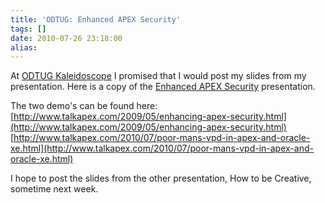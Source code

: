```yaml
---
title: 'ODTUG: Enhanced APEX Security'
tags: []
date: 2010-07-26 23:18:00
alias:
---
```


At [ODTUG  Kaleidoscope](http://www.odtugkaleidoscope.com/) I promised that I would post my slides from my presentation. Here is a copy of the [Enhanced APEX Security](http://files.clarifit.com/blogs/talkapex/odtug2010/enhanced_apex_security_odtug_web.pdf) presentation.

The two demo's can be found here:
[http://www.talkapex.com/2009/05/enhancing-apex-security.html](http://www.talkapex.com/2009/05/enhancing-apex-security.html)
[http://www.talkapex.com/2010/07/poor-mans-vpd-in-apex-and-oracle-xe.html](http://www.talkapex.com/2010/07/poor-mans-vpd-in-apex-and-oracle-xe.html)

I hope to post the slides from the other presentation, How to be Creative, sometime next week.